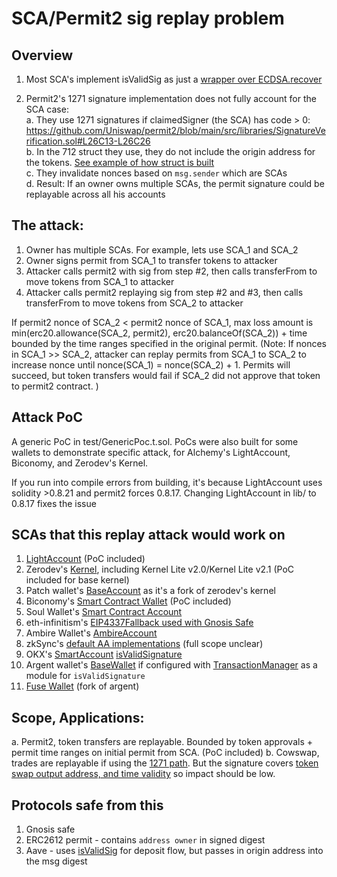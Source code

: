 # SCA/Permit2 sig replay problem

## Overview 

1. Most SCA's implement isValidSig as just a [wrapper over ECDSA.recover](https://github.com/OMGWINNING/replay-sig-poc/blob/master/test/GenericPoc.t.sol#L10-L21)

2. Permit2's 1271 signature implementation does not fully account for the SCA case:  
a. They use 1271 signatures if claimedSigner (the SCA) has code > 0: https://github.com/Uniswap/permit2/blob/main/src/libraries/SignatureVerification.sol#L26C13-L26C26  
b. In the 712 struct they use, they do not include the origin address for the tokens. [See example of how struct is built](https://github.com/OMGWINNING/replay-sig-poc/blob/master/test/GenericPoc.t.sol#L53-L73)  
c. They invalidate nonces based on `msg.sender` which are SCAs  
d. Result: If an owner owns multiple SCAs, the permit signature could be replayable across all his accounts  

## The attack:  
1. Owner has multiple SCAs. For example, lets use SCA_1 and SCA_2  
2. Owner signs permit from SCA_1 to transfer tokens to attacker  
3. Attacker calls permit2 with sig from step #2, then calls transferFrom to move tokens from SCA_1 to attacker  
4. Attacker calls permit2 replaying sig from step #2 and #3, then calls transferFrom to move tokens from SCA_2 to attacker  

If permit2 nonce of SCA_2 < permit2 nonce of SCA_1, max loss amount is min(erc20.allowance(SCA_2, permit2), erc20.balanceOf(SCA_2)) + time bounded by the time ranges specified in the original permit. (Note: If nonces in SCA_1 >> SCA_2, attacker can replay permits from SCA_1 to SCA_2 to increase nonce until nonce(SCA_1) = nonce(SCA_2) + 1. Permits will succeed, but token transfers would fail if SCA_2 did not approve that token to permit2 contract. )  

## Attack PoC 

A generic PoC in test/GenericPoc.t.sol. PoCs were also built for some wallets to demonstrate specific attack, for Alchemy's LightAccount, Biconomy, and Zerodev's Kernel. 

If you run into compile errors from building, it's because LightAccount uses solidity >0.8.21 and permit2 forces 0.8.17. Changing LightAccount in lib/ to 0.8.17 fixes the issue  

## SCAs that this replay attack would work on
1. [LightAccount](https://github.com/alchemyplatform/light-account) (PoC included)
2. Zerodev's [Kernel](https://github.com/zerodevapp/kernel/blob/main/src/Kernel.sol), including Kernel Lite v2.0/Kernel Lite v2.1 (PoC included for base kernel)
3. Patch wallet's [BaseAccount](https://github.com/PaymagicXYZ/patch-base-account-contracts/blob/main/contracts/BaseAccount.sol) as it's a fork of zerodev's kernel
4. Biconomy's [Smart Contract Wallet](https://github.com/bcnmy/scw-contracts) (PoC included)
5. Soul Wallet's [Smart Contract Account](https://github.com/SoulWallet/soul-wallet-contract)
6. eth-infinitism's [EIP4337Fallback used with Gnosis Safe](https://github.com/eth-infinitism/account-abstraction/blob/8215b88768d993fb6459c2723d173791a537a2e7/contracts/samples/gnosis/EIP4337Fallback.sol)
7. Ambire Wallet's [AmbireAccount](https://github.com/AmbireTech/wallet/blob/main/contracts/AmbireAccount.sol) 
8. zkSync's [default AA implementations](https://era.zksync.io/docs/dev/tutorials/custom-aa-tutorial.html#transaction-validation) (full scope unclear)
9. OKX's [SmartAccount](https://github.com/okx/AccountAbstraction/blob/main/contracts/wallet/SmartAccount.sol#L24) [isValidSignature](https://github.com/okx/AccountAbstraction/blob/6ee1c16d1184d40484918f9c581e92f55bb27ee2/contracts/wallet/base/SignatureManager.sol#L233)
10. Argent wallet's [BaseWallet](https://github.com/argentlabs/argent-contracts/blob/develop/contracts/wallet/BaseWallet.sol) if configured with [TransactionManager](https://github.com/argentlabs/argent-contracts/blob/develop/contracts/modules/TransactionManager.sol#L232) as a module for `isValidSignature`
11. [Fuse Wallet](https://github.com/fuseio/fuse-wallet-contracts) (fork of argent)

## Scope, Applications:
a. Permit2, token transfers are replayable. Bounded by token approvals + permit time ranges on initial permit from SCA. (PoC included)
b. Cowswap, trades are replayable if using the [1271 path](https://github.com/cowprotocol/contracts/blob/251bce00ef410602bd0ee2c1e3cd3402abd28c4e/src/contracts/mixins/GPv2Signing.sol#L281-L303). But the signature covers [token swap output address, and time validity](https://github.com/cowprotocol/contracts/blob/251bce00ef410602bd0ee2c1e3cd3402abd28c4e/src/contracts/libraries/GPv2Order.sol#L11-L24) so impact should be low.

## Protocols safe from this
1. Gnosis safe
2. ERC2612 permit - contains `address owner` in signed digest
3. Aave - uses [isValidSig](https://github.com/aave/Aave-Vault/blob/028d7696b323ae582dc7c43d3678789080a3ba92/src/libraries/MetaTxHelpers.sol#L29) for deposit flow, but passes in origin address into the msg digest
